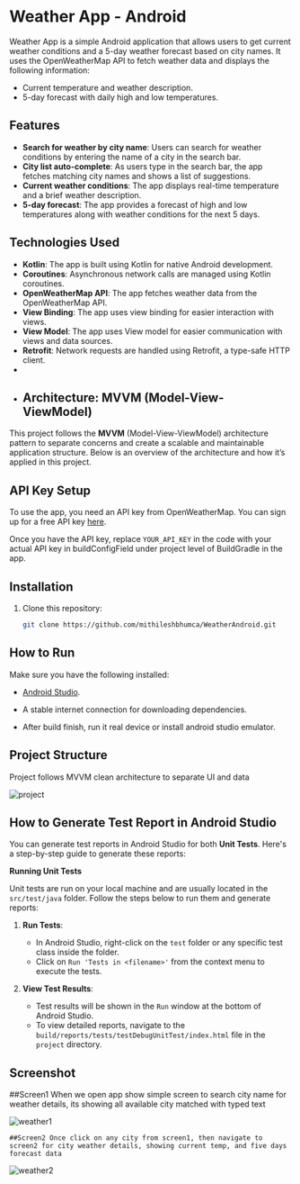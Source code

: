 # Weather App - Android

Weather App is a simple Android application that allows users to get current weather conditions and a 5-day weather forecast based on city names. It uses the OpenWeatherMap API to fetch weather data and displays the following information:

- Current temperature and weather description.
- 5-day forecast with daily high and low temperatures.
  
## Features

- **Search for weather by city name**: Users can search for weather conditions by entering the name of a city in the search bar.
- **City list auto-complete**: As users type in the search bar, the app fetches matching city names and shows a list of suggestions.
- **Current weather conditions**: The app displays real-time temperature and a brief weather description.
- **5-day forecast**: The app provides a forecast of high and low temperatures along with weather conditions for the next 5 days.

## Technologies Used

- **Kotlin**: The app is built using Kotlin for native Android development.
- **Coroutines**: Asynchronous network calls are managed using Kotlin coroutines.
- **OpenWeatherMap API**: The app fetches weather data from the OpenWeatherMap API.
- **View Binding**: The app uses view binding for easier interaction with views.
- **View Model**: The app uses View model for easier communication with views and data sources.
- **Retrofit**: Network requests are handled using Retrofit, a type-safe HTTP client.
- 
- ## Architecture: MVVM (Model-View-ViewModel)
This project follows the **MVVM** (Model-View-ViewModel) architecture pattern to separate concerns and create a scalable and maintainable application structure. Below is an overview of the architecture and how it’s applied in this project.


## API Key Setup

To use the app, you need an API key from OpenWeatherMap. You can sign up for a free API key [here](https://openweathermap.org/).

Once you have the API key, replace `YOUR_API_KEY` in the code with your actual API key in buildConfigField under project level of BuildGradle in the app.

## Installation

1. Clone this repository:
   ```bash
   git clone https://github.com/mithileshbhumca/WeatherAndroid.git
   
## How to Run
Make sure you have the following installed:
- [Android Studio](https://developer.android.com/studio).

- A stable internet connection for downloading dependencies.

- After build finish, run it real device or install android studio emulator.

## Project Structure
Project follows MVVM clean architecture to separate UI and data 

![project](https://github.com/user-attachments/assets/e27a9386-c265-42ae-80d3-72b78cb0a67d)

## How to Generate Test Report in Android Studio

You can generate test reports in Android Studio for both **Unit Tests**. Here's a step-by-step guide to generate these reports:

 **Running Unit Tests**

Unit tests are run on your local machine and are usually located in the `src/test/java` folder. Follow the steps below to run them and generate reports:

1. **Run Tests**:
   - In Android Studio, right-click on the `test` folder or any specific test class inside the folder.
   - Click on `Run 'Tests in <filename>'` from the context menu to execute the tests.

2. **View Test Results**:
   - Test results will be shown in the `Run` window at the bottom of Android Studio.
   - To view detailed reports, navigate to the `build/reports/tests/testDebugUnitTest/index.html` file in the `project` directory.
 

## Screenshot
  ##Screen1 When we open app show simple screen to search city name for weather details, its showing all available city matched with typed text
  
   ![weather1](https://github.com/user-attachments/assets/b71195d5-0c78-49f3-a0e3-f4b1af5a1ab1)

    ##Screen2 Once click on any city from screen1, then navigate to screen2 for city weather details, showing current temp, and five days forecast data

   ![weather2](https://github.com/user-attachments/assets/df0c879d-0eec-4f8f-80b2-3b94dc7b50c2)





